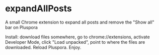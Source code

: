 # expandAllPosts
A small Chrome extension to expand all posts and remove the "Show all" bar on Pluspora

Install: download files somewhere, go to chrome://extensions, activate Developer Mode, click "Load unpacked", point to where the files are downloaded. Reload Pluspora. Enjoy.
